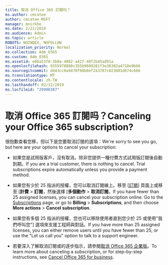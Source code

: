 ```yaml
---
title: 取消 Office 365 訂閱吗？
ms.author: cmcatee
author: cmcatee-MSFT
manager: mnirkhe
ms.date: 2/21/2018
ms.audience: Admin
ms.topic: article
ROBOTS: NOINDEX, NOFOLLOW
localization_priority: Normal
ms.collection: Adm_O365
ms.custom: Adm_O365
ms.assetid: e0ba53f0-3b0a-4082-a42f-40f2b45ad91a
ms.openlocfilehash: 0355978880c355b9609281f3e38382a4718e9b66
ms.sourcegitcommit: dd43cc0a9470f98b8ef2a3787c823801d674c666
ms.translationtype: MT
ms.contentlocale: zh-TW
ms.lasthandoff: 02/12/2019
ms.locfileid: "29900387"
---
```

# <a name="canceling-your-office-365-subscription"></a><span data-ttu-id="e7e71-102">取消 Office 365 訂閱吗？</span><span class="sxs-lookup"><span data-stu-id="e7e71-102">Canceling your Office 365 subscription?</span></span>

<span data-ttu-id="e7e71-103">很抱歉查看您移，但以下是您要取消訂閱的選項：</span><span class="sxs-lookup"><span data-stu-id="e7e71-103">We're sorry to see you go, but here are your options to cancel your subscription:</span></span>
  
- <span data-ttu-id="e7e71-p101">如果您是試用版客戶，沒有取消。除非您提供一種付費方式試用版訂閱後自動到期。</span><span class="sxs-lookup"><span data-stu-id="e7e71-p101">If you are a trial customer, there is nothing to cancel. Trial subscriptions expire automatically unless you provide a payment method.</span></span>
    
- <span data-ttu-id="e7e71-p102">如果您有少於 25 指派的授權，您可以取消訂閱線上。移至 [[訂閱](https://go.microsoft.com/fwlink/p/?linkid=842054)] 頁面上或移至 [**計費** \> **訂閱**，然後選擇 [**多個動作** \> **取消訂閱**。</span><span class="sxs-lookup"><span data-stu-id="e7e71-p102">If you have fewer than 25 assigned licenses, you can cancel your subscription online. Go to the [Subscriptions](https://go.microsoft.com/fwlink/p/?linkid=842054) page, or go to **Billing** \> **Subscriptions**, and then choose **More actions** \> **Cancel subscription**.</span></span>
    
- <span data-ttu-id="e7e71-108">如果您有多個 25 指派的授權，您也可以移除使用者直到您少於 25 或使用"我們呼叫您"] 選項來支援工程師與對話。</span><span class="sxs-lookup"><span data-stu-id="e7e71-108">If you have more than 25 assigned licenses, you can either remove users until you have fewer than 25, or use the "Let us call you" option to talk to a support engineer.</span></span>
    
- <span data-ttu-id="e7e71-109">若要深入了解取消訂閱或的逐步指示，請參閱[取消 Office 365 企業版](https://support.office.com/article/b1bc0bef-4608-4601-813a-cdd9f746709a)。</span><span class="sxs-lookup"><span data-stu-id="e7e71-109">To learn more about canceling a subscription, or for step-by-step instructions, see [Cancel Office 365 for business](https://support.office.com/article/b1bc0bef-4608-4601-813a-cdd9f746709a).</span></span>
    

